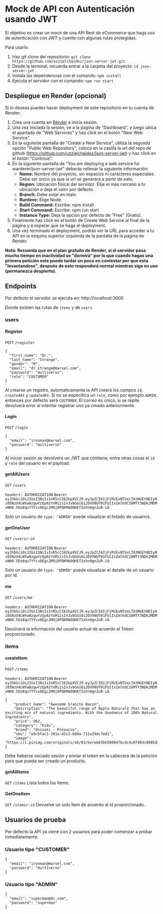 # Mock de API con Autenticación usando JWT

El objetivo es crear un mock de una API Rest de eCommerce que haga uso de autenticación con JWT y cuente con algunas rutas protegidas.

Para usarlo:
1) Haz git clone del repositorio: `git clone https://github.com/uzzielchaidez/json-server-jwt.git`
2) Desde la terminal, recuerda entrar a la carpeta del proyecto: `cd json-server-jwt`
3) Instala las dependencias con el comando: `npm install`
4) Ejecuta el servidor con el comando: `npm run start`

## Despliegue en Render (opcional)
Si lo deseas puedes hacer deployment de este repositorio en tu cuenta de Render:
1) Crea una cuenta en [Render](https://render.com/) e inicia sesión.
2) Una vez iniciada la sesión, ve a la página de "Dashboard", y luego ubica el apartado de "Web Services" y haz click en el botón "New Web Service".
3) En la siguiente pantalla de "Create a New Service", utiliza la segunda opción "Public Web Repository", coloca en la casilla la url del repo de github (https://github.com/uzzielchaidez/json-server-jwt) y haz click en el botón "Continue".
4) En la siguiente pantalla de "You are deploying a web service for warderer/json-server-jwt" deberás rellenar la siguiente información:
   - **Name:** Nombre del proyecto, sin espacios ni carácteres especiales. Debe ser único ya que la url se generará a partir de esto.
   - **Region:** Ubicación físical del servidor. Elije el más cercano a tu ubicación o deja el valor por defecto.
   - **Branch:** Debe estar en main.
   - **Runtime:** Elige Node.
   - **Build Command:** Escribe: npm install
   - **Start Command:** Escribe: npm run start
   - **Instance Type:** Deja la opción por defecto de "Free" (Gratis).
5) Finalmente haz click en el botón de Create Web Service al final de la página y a esperar que se haga el deployment.
6) Una vez terminado el deployment, podrás ver la URL para acceder a tu API en la esquina superior izquierda de la pantalla de la página de Render.

**Nota: Recuerda que en el plan gratuito de Render, si el servidor pasa mucho tiempo en inactividad se "dormirá" por lo que cuando hagas una primera petición este puede tardar un poco en contestar por que esta "levantandose", después de esto responderá normal mientras siga en uso (permanezca despierto).**

## Endpoints
Por defecto el servidor se ejecuta en: http://localhost:3000

Donde existen las rutas de `items` y de `users`

### users

#### Register
`POST`
`/register`

```
{
  "first_name": "Dr.",
  "last_name": "Strange",
  "gender": "M",
  "email": "dr_strange@marvel.com",
  "password": "multiverso",
  "role": "CUSTOMER"
}
```
Al crearse un registro, automaticamente la API creará los campos `id`, `createdAt` y `updatedAt`.
Si no se especifica un `role`, como por ejemplo `ADMIN`, entonces por defecto será `CUSTOMER`.
El correo es único, si se repite devolverá error al intentar registrar uno ya creado anteriormente.

#### Login
`POST`
`/login`
```
{
  "email": "ironman@marvel.com",
  "password": "multiverso"
}
```
Al iniciar sesión se devolvera un JWT que contiene, entre otras cosas el `id` y `role` del usuario en el payload.

#### getAllUsers
`GET`
`/users`

`headers: AUTHORIZATION`
`Bearer eyJhbGciOiJIUzI1NiIsInR5cCI6IkpXVCJ9.eyJpZCI6IjFjMzExNTUxLTA3NGEtNDIyNi05NzU4LWYwNzgwYzQyNzYxMiIsInJvbGUiOiJDVVNUT01FUiIsImlhdCI6MTY3NDk2MDMxNH0.5Ee8qu7YYcv0Egc2MOj8PQKMA0QHEf3shn0gnZuR-iA`

Solo un usuario de `type: "ADMIN"` puede visualizar el listado de usuarios.

#### getOneUser
`GET`
`/users/:id`

`headers: AUTHORIZATION`
`Bearer eyJhbGciOiJIUzI1NiIsInR5cCI6IkpXVCJ9.eyJpZCI6IjFjMzExNTUxLTA3NGEtNDIyNi05NzU4LWYwNzgwYzQyNzYxMiIsInJvbGUiOiJDVVNUT01FUiIsImlhdCI6MTY3NDk2MDMxNH0.5Ee8qu7YYcv0Egc2MOj8PQKMA0QHEf3shn0gnZuR-iA`

Solo un usuario de `type: "ADMIN"` puede visualizar el detalle de un usuario por id.

#### me
`GET`
`/users/me`

`headers: AUTHORIZATION`
`Bearer eyJhbGciOiJIUzI1NiIsInR5cCI6IkpXVCJ9.eyJpZCI6IjFjMzExNTUxLTA3NGEtNDIyNi05NzU4LWYwNzgwYzQyNzYxMiIsInJvbGUiOiJDVVNUT01FUiIsImlhdCI6MTY3NDk2MDMxNH0.5Ee8qu7YYcv0Egc2MOj8PQKMA0QHEf3shn0gnZuR-iA`

Devolverá la información del usuario actual de acuerdo al Token proporcionado.

### items

#### createItem
`POST`
`/items`

`headers: AUTHORIZATION`
`Bearer eyJhbGciOiJIUzI1NiIsInR5cCI6IkpXVCJ9.eyJpZCI6IjFjMzExNTUxLTA3NGEtNDIyNi05NzU4LWYwNzgwYzQyNzYxMiIsInJvbGUiOiJDVVNUT01FUiIsImlhdCI6MTY3NDk2MDMxNH0.5Ee8qu7YYcv0Egc2MOj8PQKMA0QHEf3shn0gnZuR-iA`

```
{
    "product_name": "Awesome Granite Bacon",
    "description": "The beautiful range of Apple Naturalé that has an exciting mix of natural ingredients. With the Goodness of 100% Natural Ingredients",
    "price": 962,
    "category": "Kids",
    "brand": "Osinski - Prosacco",
    "sku": "e9cbfac1-301a-42c3-b94a-711a39dc7ed1",
    "image": "https://i.pinimg.com/originals/eb/83/be/eb83be580847bcdc4c8f403c8085d3c8.jpg"
}
```
Debe haberse iniciado sesión y enviar el token en la cabecera de la petición para que pueda ser creado un producto.

#### getAllItems
`GET`
`/items`
Lista todos los Items.

#### GetOneItem
`GET`
`/items/:id`
Devuelve un solo item de acuerdo al id proporcionado.

## Usuarios de prueba
Por defecto la API ya viene con 2 usuarios para poder comenzar a probar inmediatamente:

### Usuario tipo "CUSTOMER"
```
{
  "email": "ironman@marvel.com",
  "password": "multiverso"
}
```

### Usuario tipo "ADMIN"
```
{
  "email": "superman@dc.com",
  "password": "superman"
}
```
